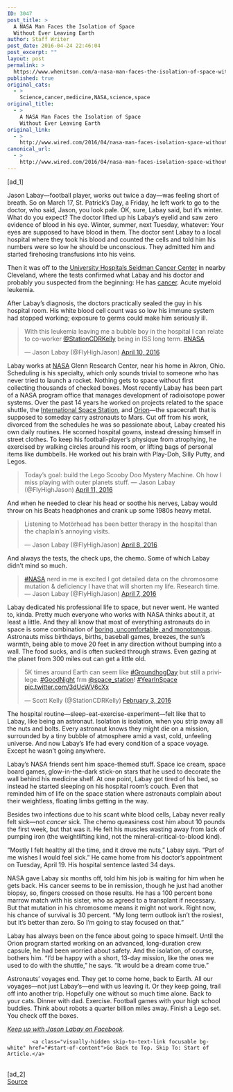 ```yaml
---
ID: 3047
post_title: >
  A NASA Man Faces the Isolation of Space
  Without Ever Leaving Earth
author: Staff Writer
post_date: 2016-04-24 22:46:04
post_excerpt: ""
layout: post
permalink: >
  https://www.whenitson.com/a-nasa-man-faces-the-isolation-of-space-without-ever-leaving-earth/
published: true
original_cats:
  - >
    Science,cancer,medicine,NASA,science,space
original_title:
  - >
    A NASA Man Faces the Isolation of Space
    Without Ever Leaving Earth
original_link:
  - >
    http://www.wired.com/2016/04/nasa-man-faces-isolation-space-without-ever-leaving-earth/
canonical_url:
  - >
    http://www.wired.com/2016/04/nasa-man-faces-isolation-space-without-ever-leaving-earth/
---
```

 [ad_1]
<br><div id=""><p>Jason Labay—football player, works out twice a day—was feeling short of breath. So on March 17, St. Patrick’s Day, a Friday, he left work to go to the doctor, who said, Jason, you look pale. OK, sure, Labay said, but it’s winter. What do you expect? The doctor lifted up his Labay’s eyelid and saw zero evidence of blood in his eye. Winter, summer, next Tuesday, whatever: Your eyes are supposed to have blood in them. The doctor sent Labay to a local hospital where they took his blood and counted the cells and told him his numbers were so low he should be unconscious. They admitted him and started firehosing transfusions into his veins.</p>
<p>Then it was off to the <a href="http://www.uhhospitals.org/seidman" target="_blank">University Hospitals Seidman Cancer Center</a> in nearby Cleveland, where the tests confirmed what Labay and his doctor and probably you suspected from the beginning: He has <a href="http://www.wired.com/tag/cancer/" target="_blank">cancer</a>. Acute myeloid leukemia.</p>
<p>After Labay’s diagnosis, the doctors practically sealed the guy in his hospital room. His white blood cell count was so low his immune system had stopped working; exposure to germs could make him seriously ill.</p>
<blockquote class="twitter-tweet" data-lang="en" readability="7.2303370786517">
<p dir="ltr" lang="en">With this leukemia leaving me a bubble boy in the hospital I can relate to co-worker <a href="https://twitter.com/StationCDRKelly">@StationCDRKelly</a> being in ISS long term. <a href="https://twitter.com/hashtag/NASA?src=hash">#NASA</a></p>
<p>— Jason Labay (@FlyHighJason) <a href="https://twitter.com/FlyHighJason/status/719278644359782400">April 10, 2016</a></p></blockquote>
<p>Labay works at <a href="http://www.wired.com/tag/nasa/" target="_blank">NASA</a> Glenn Research Center, near his home in Akron, Ohio. Scheduling is his specialty, which only sounds trivial to someone who has never tried to launch a rocket. Nothing gets to space without first collecting thousands of checked boxes. Most recently Labay has been part of a NASA program office that manages development of radioisotope power systems. Over the past 14 years he worked on projects related to the space shuttle, the <a href="http://www.wired.com/tag/iss/" target="_blank">International Space Station</a>, and <a href="http://www.wired.com/tag/orion/" target="_blank">Orion</a>—the spacecraft that is supposed to someday carry astronauts to Mars. Cut off from his work, divorced from the schedules he was so passionate about, Labay created his own daily routines. He scorned hospital gowns, instead dressing himself in street clothes. To keep his football-player’s physique from atrophying, he exercised by walking circles around his room, or lifting bags of personal items like dumbbells. He worked out his brain with Play-Doh, Silly Putty, and Legos. </p>
<blockquote class="twitter-tweet" data-lang="en" readability="6.359477124183"><p>Today’s goal: build the Lego Scooby Doo Mystery Machine. Oh how I miss playing with outer planets stuff. — Jason Labay (@FlyHighJason) <a href="https://twitter.com/FlyHighJason/status/719493159651303425">April 11, 2016</a></p></blockquote>

<p>And when he needed to clear his head or soothe his nerves, Labay would throw on his Beats headphones and crank up some 1980s heavy metal.</p>
<blockquote class="twitter-tweet" data-lang="en" readability="8.2094594594595">
<p dir="ltr" lang="en">Listening to Motörhead has been better therapy in the hospital than the chaplain’s annoying visits.</p>
<p>— Jason Labay (@FlyHighJason) <a href="https://twitter.com/FlyHighJason/status/718487301949677568">April 8, 2016</a></p></blockquote>
<p>And always the tests, the check ups, the chemo. Some of which Labay didn’t mind so much. </p>
<blockquote class="twitter-tweet" data-lang="en" readability="6.3076923076923"><p><a href="https://twitter.com/hashtag/NASA?src=hash">#NASA</a> nerd in me is excited I got detailed data on the chromosome mutation &amp; deficiency I have that will shorten my life. Research time. — Jason Labay (@FlyHighJason) <a href="https://twitter.com/FlyHighJason/status/718203743611854848">April 7, 2016</a></p></blockquote>

<p>Labay dedicated his professional life to space, but never went. He wanted to, kinda. Pretty much everyone who works with NASA thinks about it, at least a little. And they all know that most of everything astronauts do in space is some combination of <a href="http://www.wired.com/2013/01/sleep-problems-mars-500/" target="_blank">boring, uncomfortable, and monotonous</a>. Astronauts miss birthdays, births, baseball games, breezes, the sun’s warmth, being able to move 20 feet in any direction without bumping into a wall. The food sucks, and is often sucked through straws. Even gazing at the planet from 300 miles out can get a little old.</p>
<blockquote class="twitter-tweet" data-lang="en" readability="4.8">
<p dir="ltr" lang="en">5K times around Earth can seem like <a href="https://twitter.com/hashtag/GroundhogDay?src=hash">#GroundhogDay</a> but still a privilege. <a href="https://twitter.com/hashtag/GoodNight?src=hash">#GoodNight</a> frm <a href="https://twitter.com/Space_Station">@space_station</a>! <a href="https://twitter.com/hashtag/YearInSpace?src=hash">#YearInSpace</a> <a href="https://t.co/3dUcWV6cXx">pic.twitter.com/3dUcWV6cXx</a></p>
<p>— Scott Kelly (@StationCDRKelly) <a href="https://twitter.com/StationCDRKelly/status/694686169217552385">February 3, 2016</a></p></blockquote>

<p>The hospital routine—sleep-eat-exercise-experiment—felt like that to Labay, like being an astronaut. Isolation is isolation, when you strip away all the nuts and bolts. Every astronaut knows they might die on a mission, surrounded by a tiny bubble of atmosphere amid a vast, cold, unfeeling universe. And now Labay’s life had every condition of a space voyage. Except he wasn’t going anywhere.</p>
<p>Labay’s NASA friends sent him space-themed stuff. Space ice cream, space board games, glow-in-the-dark stick-on stars that he used to decorate the wall behind his medicine shelf. At one point, Labay got tired of his bed, so instead he started sleeping on his hospital room’s couch. Even that reminded him of life on the space station where astronauts complain about their weightless, floating limbs getting in the way.</p>
<p>Besides two infections due to his scant white blood cells, Labay never really felt sick—not <em>cancer</em> sick. The chemo queasiness cost him about 10 pounds the first week, but that was it. He felt his muscles wasting away from lack of pumping iron (the weightlifting kind, not the mineral-critical-to-blood kind).</p>
<p>“Mostly I felt healthy all the time, and it drove me nuts,” Labay says. “Part of me wishes I would feel sick.” He came home from his doctor’s appointment on Tuesday, April 19. His hospital sentence lasted 34 days.</p>
<p>NASA gave Labay six months off, told him his job is waiting for him when he gets back. His cancer seems to be in remission, though he just had another biopsy, so, fingers crossed on those results. He has a 100 percent bone marrow match with his sister, who as agreed to a transplant if necessary. But that mutation in his chromosome means it might not work. Right now, his chance of survival is 30 percent. “My long term outlook isn’t the rosiest, but it’s better than zero. So I’m going to stay focused on that.”</p>
<p>Labay has always been on the fence about going to space himself. Until the Orion program started working on an advanced, long-duration crew capsule, he had been worried about safety. And the isolation, of course, bothers him. “I’d be happy with a short, 13-day mission, like the ones we used to do with the shuttle,” he says. “It would be a dream come true.”</p>
<p>Astronauts’ voyages end. They get to come home, back to Earth. All our voyages—not just Labay’s—end with us leaving it. Or they keep going, trail off into another trip. Hopefully one without so much time alone. Back to your cats. Dinner with dad. Exercise. Football games with your high school buddies. Think about robots a quarter billion miles away. Finish a Lego set. You check off the boxes.</p>
<p><em><a href="https://www.facebook.com/JasonLabayCancer/" target="_blank">Keep up with Jason Labay on Facebook</a>.</em></p>

			<a class="visually-hidden skip-to-text-link focusable bg-white" href="#start-of-content">Go Back to Top. Skip To: Start of Article.</a>

			
</div>
<br>[ad_2]
<br><a href="http://www.wired.com/2016/04/nasa-man-faces-isolation-space-without-ever-leaving-earth/">Source </a>